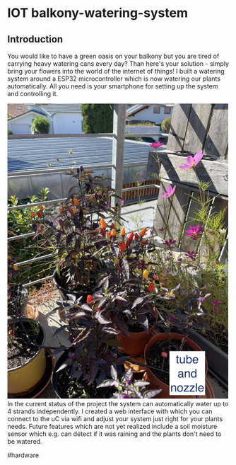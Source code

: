 # IOT balkony-watering-system

## Introduction
You would like to have a green oasis on your balkony but you are tired of carrying heavy watering cans every day? Than here's your solution - simply bring your flowers into the world of the internet of things! I built a watering system around a ESP32 microcontroller which is now watering our plants automatically. All you need is your smartphone for setting up the system and controlling it. 
<!--![This is an image](./pictures/happy_plants.JPG =250x250)-->
<img src="./pictures/happy_plants.JPG" width="500">
In the current status of the project the system can automatically water up to 4 strands independently. I created a web interface with which you can connect to the uC via wifi and adjust your system just right for your plants needs. 
Future features which are not yet realized include a soil moisture sensor which e.g. can detect if it was raining and the plants don't need to be watered.

#hardware
